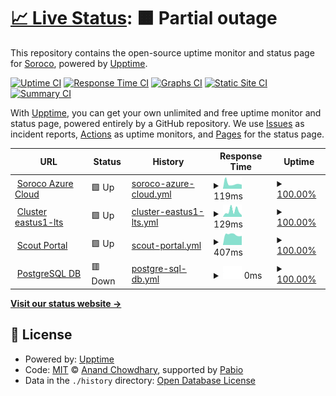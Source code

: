# [📈 Live Status](https://statuspage.soroco.com): <!--live status--> **🟧 Partial outage**

This repository contains the open-source uptime monitor and status page for [Soroco](https://soroco.com), powered by [Upptime](https://github.com/upptime/upptime).

[![Uptime CI](https://github.com/soroco/statuspage/workflows/Uptime%20CI/badge.svg)](https://github.com/soroco/statuspage/actions?query=workflow%3A%22Uptime+CI%22)
[![Response Time CI](https://github.com/soroco/statuspage/workflows/Response%20Time%20CI/badge.svg)](https://github.com/soroco/statuspage/actions?query=workflow%3A%22Response+Time+CI%22)
[![Graphs CI](https://github.com/soroco/statuspage/workflows/Graphs%20CI/badge.svg)](https://github.com/soroco/statuspage/actions?query=workflow%3A%22Graphs+CI%22)
[![Static Site CI](https://github.com/soroco/statuspage/workflows/Static%20Site%20CI/badge.svg)](https://github.com/soroco/statuspage/actions?query=workflow%3A%22Static+Site+CI%22)
[![Summary CI](https://github.com/soroco/statuspage/workflows/Summary%20CI/badge.svg)](https://github.com/soroco/statuspage/actions?query=workflow%3A%22Summary+CI%22)

With [Upptime](https://upptime.js.org), you can get your own unlimited and free uptime monitor and status page, powered entirely by a GitHub repository. We use [Issues](https://github.com/soroco/statuspage/issues) as incident reports, [Actions](https://github.com/soroco/statuspage/actions) as uptime monitors, and [Pages](https://statuspage.soroco.com) for the status page.

<!--start: status pages-->
<!-- This summary is generated by Upptime (https://github.com/upptime/upptime) -->
<!-- Do not edit this manually, your changes will be overwritten -->
<!-- prettier-ignore -->
| URL | Status | History | Response Time | Uptime |
| --- | ------ | ------- | ------------- | ------ |
| <img alt="" src="https://icons.duckduckgo.com/ip3/www.google.com.ico" height="13"> [Soroco Azure Cloud](https://www.google.com) | 🟩 Up | [soroco-azure-cloud.yml](https://github.com/kfiles/statuspage/commits/HEAD/history/soroco-azure-cloud.yml) | <details><summary><img alt="Response time graph" src="./graphs/soroco-azure-cloud/response-time-week.png" height="20"> 119ms</summary><br><a href="https://kfiles.github.io/statuspage/history/soroco-azure-cloud"><img alt="Response time 106" src="https://img.shields.io/endpoint?url=https%3A%2F%2Fraw.githubusercontent.com%2Fkfiles%2Fstatuspage%2FHEAD%2Fapi%2Fsoroco-azure-cloud%2Fresponse-time.json"></a><br><a href="https://kfiles.github.io/statuspage/history/soroco-azure-cloud"><img alt="24-hour response time 95" src="https://img.shields.io/endpoint?url=https%3A%2F%2Fraw.githubusercontent.com%2Fkfiles%2Fstatuspage%2FHEAD%2Fapi%2Fsoroco-azure-cloud%2Fresponse-time-day.json"></a><br><a href="https://kfiles.github.io/statuspage/history/soroco-azure-cloud"><img alt="7-day response time 119" src="https://img.shields.io/endpoint?url=https%3A%2F%2Fraw.githubusercontent.com%2Fkfiles%2Fstatuspage%2FHEAD%2Fapi%2Fsoroco-azure-cloud%2Fresponse-time-week.json"></a><br><a href="https://kfiles.github.io/statuspage/history/soroco-azure-cloud"><img alt="30-day response time 114" src="https://img.shields.io/endpoint?url=https%3A%2F%2Fraw.githubusercontent.com%2Fkfiles%2Fstatuspage%2FHEAD%2Fapi%2Fsoroco-azure-cloud%2Fresponse-time-month.json"></a><br><a href="https://kfiles.github.io/statuspage/history/soroco-azure-cloud"><img alt="1-year response time 106" src="https://img.shields.io/endpoint?url=https%3A%2F%2Fraw.githubusercontent.com%2Fkfiles%2Fstatuspage%2FHEAD%2Fapi%2Fsoroco-azure-cloud%2Fresponse-time-year.json"></a></details> | <details><summary><a href="https://kfiles.github.io/statuspage/history/soroco-azure-cloud">100.00%</a></summary><a href="https://kfiles.github.io/statuspage/history/soroco-azure-cloud"><img alt="All-time uptime 100.00%" src="https://img.shields.io/endpoint?url=https%3A%2F%2Fraw.githubusercontent.com%2Fkfiles%2Fstatuspage%2FHEAD%2Fapi%2Fsoroco-azure-cloud%2Fuptime.json"></a><br><a href="https://kfiles.github.io/statuspage/history/soroco-azure-cloud"><img alt="24-hour uptime 100.00%" src="https://img.shields.io/endpoint?url=https%3A%2F%2Fraw.githubusercontent.com%2Fkfiles%2Fstatuspage%2FHEAD%2Fapi%2Fsoroco-azure-cloud%2Fuptime-day.json"></a><br><a href="https://kfiles.github.io/statuspage/history/soroco-azure-cloud"><img alt="7-day uptime 100.00%" src="https://img.shields.io/endpoint?url=https%3A%2F%2Fraw.githubusercontent.com%2Fkfiles%2Fstatuspage%2FHEAD%2Fapi%2Fsoroco-azure-cloud%2Fuptime-week.json"></a><br><a href="https://kfiles.github.io/statuspage/history/soroco-azure-cloud"><img alt="30-day uptime 100.00%" src="https://img.shields.io/endpoint?url=https%3A%2F%2Fraw.githubusercontent.com%2Fkfiles%2Fstatuspage%2FHEAD%2Fapi%2Fsoroco-azure-cloud%2Fuptime-month.json"></a><br><a href="https://kfiles.github.io/statuspage/history/soroco-azure-cloud"><img alt="1-year uptime 100.00%" src="https://img.shields.io/endpoint?url=https%3A%2F%2Fraw.githubusercontent.com%2Fkfiles%2Fstatuspage%2FHEAD%2Fapi%2Fsoroco-azure-cloud%2Fuptime-year.json"></a></details>
| <img alt="" src="https://icons.duckduckgo.com/ip3/en.wikipedia.org.ico" height="13"> [Cluster eastus1-lts](https://en.wikipedia.org) | 🟩 Up | [cluster-eastus1-lts.yml](https://github.com/kfiles/statuspage/commits/HEAD/history/cluster-eastus1-lts.yml) | <details><summary><img alt="Response time graph" src="./graphs/cluster-eastus1-lts/response-time-week.png" height="20"> 129ms</summary><br><a href="https://kfiles.github.io/statuspage/history/cluster-eastus1-lts"><img alt="Response time 234" src="https://img.shields.io/endpoint?url=https%3A%2F%2Fraw.githubusercontent.com%2Fkfiles%2Fstatuspage%2FHEAD%2Fapi%2Fcluster-eastus1-lts%2Fresponse-time.json"></a><br><a href="https://kfiles.github.io/statuspage/history/cluster-eastus1-lts"><img alt="24-hour response time 37" src="https://img.shields.io/endpoint?url=https%3A%2F%2Fraw.githubusercontent.com%2Fkfiles%2Fstatuspage%2FHEAD%2Fapi%2Fcluster-eastus1-lts%2Fresponse-time-day.json"></a><br><a href="https://kfiles.github.io/statuspage/history/cluster-eastus1-lts"><img alt="7-day response time 129" src="https://img.shields.io/endpoint?url=https%3A%2F%2Fraw.githubusercontent.com%2Fkfiles%2Fstatuspage%2FHEAD%2Fapi%2Fcluster-eastus1-lts%2Fresponse-time-week.json"></a><br><a href="https://kfiles.github.io/statuspage/history/cluster-eastus1-lts"><img alt="30-day response time 199" src="https://img.shields.io/endpoint?url=https%3A%2F%2Fraw.githubusercontent.com%2Fkfiles%2Fstatuspage%2FHEAD%2Fapi%2Fcluster-eastus1-lts%2Fresponse-time-month.json"></a><br><a href="https://kfiles.github.io/statuspage/history/cluster-eastus1-lts"><img alt="1-year response time 234" src="https://img.shields.io/endpoint?url=https%3A%2F%2Fraw.githubusercontent.com%2Fkfiles%2Fstatuspage%2FHEAD%2Fapi%2Fcluster-eastus1-lts%2Fresponse-time-year.json"></a></details> | <details><summary><a href="https://kfiles.github.io/statuspage/history/cluster-eastus1-lts">100.00%</a></summary><a href="https://kfiles.github.io/statuspage/history/cluster-eastus1-lts"><img alt="All-time uptime 100.00%" src="https://img.shields.io/endpoint?url=https%3A%2F%2Fraw.githubusercontent.com%2Fkfiles%2Fstatuspage%2FHEAD%2Fapi%2Fcluster-eastus1-lts%2Fuptime.json"></a><br><a href="https://kfiles.github.io/statuspage/history/cluster-eastus1-lts"><img alt="24-hour uptime 100.00%" src="https://img.shields.io/endpoint?url=https%3A%2F%2Fraw.githubusercontent.com%2Fkfiles%2Fstatuspage%2FHEAD%2Fapi%2Fcluster-eastus1-lts%2Fuptime-day.json"></a><br><a href="https://kfiles.github.io/statuspage/history/cluster-eastus1-lts"><img alt="7-day uptime 100.00%" src="https://img.shields.io/endpoint?url=https%3A%2F%2Fraw.githubusercontent.com%2Fkfiles%2Fstatuspage%2FHEAD%2Fapi%2Fcluster-eastus1-lts%2Fuptime-week.json"></a><br><a href="https://kfiles.github.io/statuspage/history/cluster-eastus1-lts"><img alt="30-day uptime 100.00%" src="https://img.shields.io/endpoint?url=https%3A%2F%2Fraw.githubusercontent.com%2Fkfiles%2Fstatuspage%2FHEAD%2Fapi%2Fcluster-eastus1-lts%2Fuptime-month.json"></a><br><a href="https://kfiles.github.io/statuspage/history/cluster-eastus1-lts"><img alt="1-year uptime 100.00%" src="https://img.shields.io/endpoint?url=https%3A%2F%2Fraw.githubusercontent.com%2Fkfiles%2Fstatuspage%2FHEAD%2Fapi%2Fcluster-eastus1-lts%2Fuptime-year.json"></a></details>
| <img alt="" src="https://icons.duckduckgo.com/ip3/news.ycombinator.com.ico" height="13"> [Scout Portal](https://news.ycombinator.com) | 🟩 Up | [scout-portal.yml](https://github.com/kfiles/statuspage/commits/HEAD/history/scout-portal.yml) | <details><summary><img alt="Response time graph" src="./graphs/scout-portal/response-time-week.png" height="20"> 407ms</summary><br><a href="https://kfiles.github.io/statuspage/history/scout-portal"><img alt="Response time 314" src="https://img.shields.io/endpoint?url=https%3A%2F%2Fraw.githubusercontent.com%2Fkfiles%2Fstatuspage%2FHEAD%2Fapi%2Fscout-portal%2Fresponse-time.json"></a><br><a href="https://kfiles.github.io/statuspage/history/scout-portal"><img alt="24-hour response time 358" src="https://img.shields.io/endpoint?url=https%3A%2F%2Fraw.githubusercontent.com%2Fkfiles%2Fstatuspage%2FHEAD%2Fapi%2Fscout-portal%2Fresponse-time-day.json"></a><br><a href="https://kfiles.github.io/statuspage/history/scout-portal"><img alt="7-day response time 407" src="https://img.shields.io/endpoint?url=https%3A%2F%2Fraw.githubusercontent.com%2Fkfiles%2Fstatuspage%2FHEAD%2Fapi%2Fscout-portal%2Fresponse-time-week.json"></a><br><a href="https://kfiles.github.io/statuspage/history/scout-portal"><img alt="30-day response time 327" src="https://img.shields.io/endpoint?url=https%3A%2F%2Fraw.githubusercontent.com%2Fkfiles%2Fstatuspage%2FHEAD%2Fapi%2Fscout-portal%2Fresponse-time-month.json"></a><br><a href="https://kfiles.github.io/statuspage/history/scout-portal"><img alt="1-year response time 314" src="https://img.shields.io/endpoint?url=https%3A%2F%2Fraw.githubusercontent.com%2Fkfiles%2Fstatuspage%2FHEAD%2Fapi%2Fscout-portal%2Fresponse-time-year.json"></a></details> | <details><summary><a href="https://kfiles.github.io/statuspage/history/scout-portal">100.00%</a></summary><a href="https://kfiles.github.io/statuspage/history/scout-portal"><img alt="All-time uptime 100.00%" src="https://img.shields.io/endpoint?url=https%3A%2F%2Fraw.githubusercontent.com%2Fkfiles%2Fstatuspage%2FHEAD%2Fapi%2Fscout-portal%2Fuptime.json"></a><br><a href="https://kfiles.github.io/statuspage/history/scout-portal"><img alt="24-hour uptime 100.00%" src="https://img.shields.io/endpoint?url=https%3A%2F%2Fraw.githubusercontent.com%2Fkfiles%2Fstatuspage%2FHEAD%2Fapi%2Fscout-portal%2Fuptime-day.json"></a><br><a href="https://kfiles.github.io/statuspage/history/scout-portal"><img alt="7-day uptime 100.00%" src="https://img.shields.io/endpoint?url=https%3A%2F%2Fraw.githubusercontent.com%2Fkfiles%2Fstatuspage%2FHEAD%2Fapi%2Fscout-portal%2Fuptime-week.json"></a><br><a href="https://kfiles.github.io/statuspage/history/scout-portal"><img alt="30-day uptime 100.00%" src="https://img.shields.io/endpoint?url=https%3A%2F%2Fraw.githubusercontent.com%2Fkfiles%2Fstatuspage%2FHEAD%2Fapi%2Fscout-portal%2Fuptime-month.json"></a><br><a href="https://kfiles.github.io/statuspage/history/scout-portal"><img alt="1-year uptime 100.00%" src="https://img.shields.io/endpoint?url=https%3A%2F%2Fraw.githubusercontent.com%2Fkfiles%2Fstatuspage%2FHEAD%2Fapi%2Fscout-portal%2Fuptime-year.json"></a></details>
| <img alt="" src="https://icons.duckduckgo.com/ip3/thissitedoesnotexist.koj.co.ico" height="13"> [PostgreSQL DB](https://thissitedoesnotexist.koj.co) | 🟥 Down | [postgre-sql-db.yml](https://github.com/kfiles/statuspage/commits/HEAD/history/postgre-sql-db.yml) | <details><summary><img alt="Response time graph" src="./graphs/postgre-sql-db/response-time-week.png" height="20"> 0ms</summary><br><a href="https://kfiles.github.io/statuspage/history/postgre-sql-db"><img alt="Response time 0" src="https://img.shields.io/endpoint?url=https%3A%2F%2Fraw.githubusercontent.com%2Fkfiles%2Fstatuspage%2FHEAD%2Fapi%2Fpostgre-sql-db%2Fresponse-time.json"></a><br><a href="https://kfiles.github.io/statuspage/history/postgre-sql-db"><img alt="24-hour response time 0" src="https://img.shields.io/endpoint?url=https%3A%2F%2Fraw.githubusercontent.com%2Fkfiles%2Fstatuspage%2FHEAD%2Fapi%2Fpostgre-sql-db%2Fresponse-time-day.json"></a><br><a href="https://kfiles.github.io/statuspage/history/postgre-sql-db"><img alt="7-day response time 0" src="https://img.shields.io/endpoint?url=https%3A%2F%2Fraw.githubusercontent.com%2Fkfiles%2Fstatuspage%2FHEAD%2Fapi%2Fpostgre-sql-db%2Fresponse-time-week.json"></a><br><a href="https://kfiles.github.io/statuspage/history/postgre-sql-db"><img alt="30-day response time 0" src="https://img.shields.io/endpoint?url=https%3A%2F%2Fraw.githubusercontent.com%2Fkfiles%2Fstatuspage%2FHEAD%2Fapi%2Fpostgre-sql-db%2Fresponse-time-month.json"></a><br><a href="https://kfiles.github.io/statuspage/history/postgre-sql-db"><img alt="1-year response time 0" src="https://img.shields.io/endpoint?url=https%3A%2F%2Fraw.githubusercontent.com%2Fkfiles%2Fstatuspage%2FHEAD%2Fapi%2Fpostgre-sql-db%2Fresponse-time-year.json"></a></details> | <details><summary><a href="https://kfiles.github.io/statuspage/history/postgre-sql-db">100.00%</a></summary><a href="https://kfiles.github.io/statuspage/history/postgre-sql-db"><img alt="All-time uptime 100.00%" src="https://img.shields.io/endpoint?url=https%3A%2F%2Fraw.githubusercontent.com%2Fkfiles%2Fstatuspage%2FHEAD%2Fapi%2Fpostgre-sql-db%2Fuptime.json"></a><br><a href="https://kfiles.github.io/statuspage/history/postgre-sql-db"><img alt="24-hour uptime 100.00%" src="https://img.shields.io/endpoint?url=https%3A%2F%2Fraw.githubusercontent.com%2Fkfiles%2Fstatuspage%2FHEAD%2Fapi%2Fpostgre-sql-db%2Fuptime-day.json"></a><br><a href="https://kfiles.github.io/statuspage/history/postgre-sql-db"><img alt="7-day uptime 100.00%" src="https://img.shields.io/endpoint?url=https%3A%2F%2Fraw.githubusercontent.com%2Fkfiles%2Fstatuspage%2FHEAD%2Fapi%2Fpostgre-sql-db%2Fuptime-week.json"></a><br><a href="https://kfiles.github.io/statuspage/history/postgre-sql-db"><img alt="30-day uptime 100.00%" src="https://img.shields.io/endpoint?url=https%3A%2F%2Fraw.githubusercontent.com%2Fkfiles%2Fstatuspage%2FHEAD%2Fapi%2Fpostgre-sql-db%2Fuptime-month.json"></a><br><a href="https://kfiles.github.io/statuspage/history/postgre-sql-db"><img alt="1-year uptime 100.00%" src="https://img.shields.io/endpoint?url=https%3A%2F%2Fraw.githubusercontent.com%2Fkfiles%2Fstatuspage%2FHEAD%2Fapi%2Fpostgre-sql-db%2Fuptime-year.json"></a></details>

<!--end: status pages-->

[**Visit our status website →**](https://statuspage.soroco.com)

## 📄 License

- Powered by: [Upptime](https://github.com/upptime/upptime)
- Code: [MIT](./LICENSE) © [Anand Chowdhary](https://anandchowdhary.com), supported by [Pabio](https://pabio.com)
- Data in the `./history` directory: [Open Database License](https://opendatacommons.org/licenses/odbl/1-0/)
